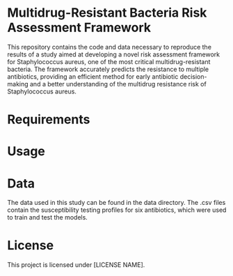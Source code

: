 # Multidrug-Resistant Bacteria Risk Assessment Framework
This repository contains the code and data necessary to reproduce the results of a study aimed at developing a novel risk assessment framework for Staphylococcus aureus, one of the most critical multidrug-resistant bacteria. The framework accurately predicts the resistance to multiple antibiotics, providing an efficient method for early antibiotic decision-making and a better understanding of the multidrug resistance risk of Staphylococcus aureus.
# Requirements
# Usage
# Data
The data used in this study can be found in the data directory. The .csv files contain the susceptibility testing profiles for six antibiotics, which were used to train and test the models.
# License
This project is licensed under [LICENSE NAME].
